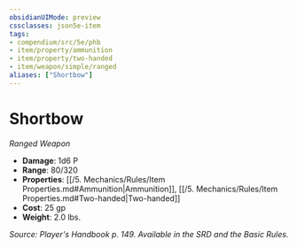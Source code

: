 ```yaml
---
obsidianUIMode: preview
cssclasses: json5e-item
tags:
- compendium/src/5e/phb
- item/property/ammunition
- item/property/two-handed
- item/weapon/simple/ranged
aliases: ["Shortbow"]
---
```

# Shortbow
*Ranged Weapon*  

- **Damage**: 1d6 P
- **Range**: 80/320
- **Properties**: [[/5. Mechanics/Rules/Item Properties.md#Ammunition\|Ammunition]], [[/5. Mechanics/Rules/Item Properties.md#Two-handed\|Two-handed]]
- **Cost**: 25 gp
- **Weight**: 2.0 lbs.

*Source: Player's Handbook p. 149. Available in the SRD and the Basic Rules.*